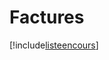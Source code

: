 # Factures

[!include[listeencours](factures.listeencours.autogen.md)]












































































